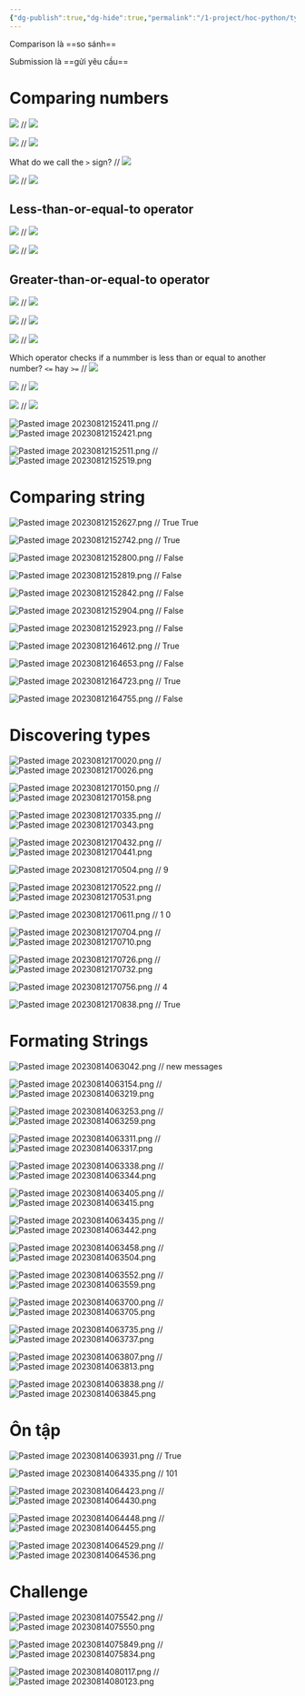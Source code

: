 ```yaml
---
{"dg-publish":true,"dg-hide":true,"permalink":"/1-project/hoc-python/types-and-comparisons/","hide":true,"dgPassFrontmatter":true}
---
```


Comparison là ==so sánh==
<!--SR:!2023-09-11,18,254-->

Submission là ==gửi yêu cầu==
<!--SR:!2023-08-28,4,234-->

# Comparing numbers
![](https://i.imgur.com/GmyAiIY.png)
//
![](https://i.imgur.com/GOeWNAA.png)
<!--SR:!2023-08-27,10,256-->

![](https://i.imgur.com/ZL80c1m.png)
//
![](https://i.imgur.com/UnMbb7U.png)
<!--SR:!2023-08-29,12,256-->

What do we call the `>` sign?
//
![](https://i.imgur.com/KfVyg2D.png)
<!--SR:!2023-08-30,13,270-->

![](https://i.imgur.com/TLv7VGz.png)
//
![](https://i.imgur.com/AXbVWuj.png)
<!--SR:!2023-08-30,13,270-->

## Less-than-or-equal-to operator
![](https://i.imgur.com/jRsJfZp.png)
//
![](https://i.imgur.com/bTq5jVr.png)
<!--SR:!2023-08-29,12,256-->

![](https://i.imgur.com/t9bSXvK.png)
//
![](https://i.imgur.com/36SDvcV.png)
<!--SR:!2023-08-29,12,256-->

## Greater-than-or-equal-to operator

![](https://i.imgur.com/rcGCoEI.png)
//
![](https://i.imgur.com/iHwE0N4.png)
<!--SR:!2023-08-31,14,270-->

![](https://i.imgur.com/wmb8LTJ.png)
//
![](https://i.imgur.com/syojr55.png)
<!--SR:!2023-08-29,12,256-->

![](https://i.imgur.com/CzTSjKB.png)
//
![](https://i.imgur.com/d4Dun6x.png)
<!--SR:!2023-08-28,11,256-->

Which operator checks if a nummber is less than or equal to another number?
`<=` hay `>=`
//
![](https://i.imgur.com/Nma2OIl.png)
<!--SR:!2023-08-26,9,256-->

![](https://i.imgur.com/OWtr6AK.png)
//
![](https://i.imgur.com/itEHlFE.png)
<!--SR:!2023-08-29,12,256-->

![](https://i.imgur.com/tINI6YF.png)
//
![](https://i.imgur.com/d52fGFE.png)
<!--SR:!2023-08-29,12,256-->

![Pasted image 20230812152411.png](/img/user/3.%20RESOURCE/attachments/Pasted%20image%2020230812152411.png)
//
![Pasted image 20230812152421.png](/img/user/3.%20RESOURCE/attachments/Pasted%20image%2020230812152421.png)
<!--SR:!2023-08-27,10,256-->

![Pasted image 20230812152511.png](/img/user/3.%20RESOURCE/attachments/Pasted%20image%2020230812152511.png)
//
![Pasted image 20230812152519.png](/img/user/3.%20RESOURCE/attachments/Pasted%20image%2020230812152519.png)
<!--SR:!2023-08-28,11,256-->

# Comparing string
![Pasted image 20230812152627.png](/img/user/3.%20RESOURCE/attachments/Pasted%20image%2020230812152627.png)
//
True
True
<!--SR:!2023-08-25,8,256-->

![Pasted image 20230812152742.png](/img/user/3.%20RESOURCE/attachments/Pasted%20image%2020230812152742.png)
//
True
<!--SR:!2023-08-28,11,256-->

![Pasted image 20230812152800.png](/img/user/3.%20RESOURCE/attachments/Pasted%20image%2020230812152800.png)
//
False
<!--SR:!2023-08-29,12,256-->

![Pasted image 20230812152819.png](/img/user/3.%20RESOURCE/attachments/Pasted%20image%2020230812152819.png)
//
False
<!--SR:!2023-08-28,11,256-->

![Pasted image 20230812152842.png](/img/user/3.%20RESOURCE/attachments/Pasted%20image%2020230812152842.png)
//
False
<!--SR:!2023-08-28,11,256-->

![Pasted image 20230812152904.png](/img/user/3.%20RESOURCE/attachments/Pasted%20image%2020230812152904.png)
//
False
<!--SR:!2023-08-26,9,256-->

![Pasted image 20230812152923.png](/img/user/3.%20RESOURCE/attachments/Pasted%20image%2020230812152923.png)
//
False
<!--SR:!2023-08-28,11,256-->

![Pasted image 20230812164612.png](/img/user/3.%20RESOURCE/attachments/Pasted%20image%2020230812164612.png)
//
True
<!--SR:!2023-08-29,12,253-->

![Pasted image 20230812164653.png](/img/user/3.%20RESOURCE/attachments/Pasted%20image%2020230812164653.png)
//
False
<!--SR:!2023-08-27,10,253-->

![Pasted image 20230812164723.png](/img/user/3.%20RESOURCE/attachments/Pasted%20image%2020230812164723.png)
//
True
<!--SR:!2023-08-29,12,253-->

![Pasted image 20230812164755.png](/img/user/3.%20RESOURCE/attachments/Pasted%20image%2020230812164755.png)
//
False
<!--SR:!2023-08-28,11,253-->

# Discovering types

![Pasted image 20230812170020.png](/img/user/3.%20RESOURCE/attachments/Pasted%20image%2020230812170020.png)
//
![Pasted image 20230812170026.png](/img/user/3.%20RESOURCE/attachments/Pasted%20image%2020230812170026.png)
<!--SR:!2023-09-03,12,230-->

![Pasted image 20230812170150.png](/img/user/3.%20RESOURCE/attachments/Pasted%20image%2020230812170150.png)
//
![Pasted image 20230812170158.png](/img/user/3.%20RESOURCE/attachments/Pasted%20image%2020230812170158.png)
<!--SR:!2023-08-28,11,250-->

![Pasted image 20230812170335.png](/img/user/3.%20RESOURCE/attachments/Pasted%20image%2020230812170335.png)
//
![Pasted image 20230812170343.png](/img/user/3.%20RESOURCE/attachments/Pasted%20image%2020230812170343.png)
<!--SR:!2023-08-28,11,250-->

![Pasted image 20230812170432.png](/img/user/3.%20RESOURCE/attachments/Pasted%20image%2020230812170432.png)
//
![Pasted image 20230812170441.png](/img/user/3.%20RESOURCE/attachments/Pasted%20image%2020230812170441.png)
<!--SR:!2023-08-28,11,250-->


![Pasted image 20230812170504.png](/img/user/3.%20RESOURCE/attachments/Pasted%20image%2020230812170504.png)
//
9
<!--SR:!2023-08-26,9,250-->

![Pasted image 20230812170522.png](/img/user/3.%20RESOURCE/attachments/Pasted%20image%2020230812170522.png)
//
![Pasted image 20230812170531.png](/img/user/3.%20RESOURCE/attachments/Pasted%20image%2020230812170531.png)
<!--SR:!2023-08-27,10,250-->

![Pasted image 20230812170611.png](/img/user/3.%20RESOURCE/attachments/Pasted%20image%2020230812170611.png)
//
1
0
<!--SR:!2023-08-26,9,250-->

![Pasted image 20230812170704.png](/img/user/3.%20RESOURCE/attachments/Pasted%20image%2020230812170704.png)
//
![Pasted image 20230812170710.png](/img/user/3.%20RESOURCE/attachments/Pasted%20image%2020230812170710.png)
<!--SR:!2023-08-27,10,250-->

![Pasted image 20230812170726.png](/img/user/3.%20RESOURCE/attachments/Pasted%20image%2020230812170726.png)
//
![Pasted image 20230812170732.png](/img/user/3.%20RESOURCE/attachments/Pasted%20image%2020230812170732.png)
<!--SR:!2023-08-27,10,250-->

![Pasted image 20230812170756.png](/img/user/3.%20RESOURCE/attachments/Pasted%20image%2020230812170756.png)
//
4
<!--SR:!2023-08-26,9,250-->

![Pasted image 20230812170838.png](/img/user/3.%20RESOURCE/attachments/Pasted%20image%2020230812170838.png)
//
True
<!--SR:!2023-08-29,12,250-->

# Formating Strings

![Pasted image 20230814063042.png](/img/user/3.%20RESOURCE/attachments/Pasted%20image%2020230814063042.png)
//
new messages
<!--SR:!2023-08-25,8,254-->

![Pasted image 20230814063154.png](/img/user/3.%20RESOURCE/attachments/Pasted%20image%2020230814063154.png)
//
![Pasted image 20230814063219.png](/img/user/3.%20RESOURCE/attachments/Pasted%20image%2020230814063219.png)
<!--SR:!2023-09-09,17,254-->

![Pasted image 20230814063253.png](/img/user/3.%20RESOURCE/attachments/Pasted%20image%2020230814063253.png)
//
![Pasted image 20230814063259.png](/img/user/3.%20RESOURCE/attachments/Pasted%20image%2020230814063259.png)
<!--SR:!2023-08-26,9,254-->

![Pasted image 20230814063311.png](/img/user/3.%20RESOURCE/attachments/Pasted%20image%2020230814063311.png)
//
![Pasted image 20230814063317.png](/img/user/3.%20RESOURCE/attachments/Pasted%20image%2020230814063317.png)
<!--SR:!2023-08-25,8,254-->

![Pasted image 20230814063338.png](/img/user/3.%20RESOURCE/attachments/Pasted%20image%2020230814063338.png)
//
![Pasted image 20230814063344.png](/img/user/3.%20RESOURCE/attachments/Pasted%20image%2020230814063344.png)
<!--SR:!2023-09-08,16,254-->

![Pasted image 20230814063405.png](/img/user/3.%20RESOURCE/attachments/Pasted%20image%2020230814063405.png)
//
![Pasted image 20230814063415.png](/img/user/3.%20RESOURCE/attachments/Pasted%20image%2020230814063415.png)
<!--SR:!2023-08-26,9,254-->

![Pasted image 20230814063435.png](/img/user/3.%20RESOURCE/attachments/Pasted%20image%2020230814063435.png)
//
![Pasted image 20230814063442.png](/img/user/3.%20RESOURCE/attachments/Pasted%20image%2020230814063442.png)
<!--SR:!2023-09-09,17,254-->

![Pasted image 20230814063458.png](/img/user/3.%20RESOURCE/attachments/Pasted%20image%2020230814063458.png)
//
![Pasted image 20230814063504.png](/img/user/3.%20RESOURCE/attachments/Pasted%20image%2020230814063504.png)
<!--SR:!2023-08-24,7,254-->

![Pasted image 20230814063552.png](/img/user/3.%20RESOURCE/attachments/Pasted%20image%2020230814063552.png)
//
![Pasted image 20230814063559.png](/img/user/3.%20RESOURCE/attachments/Pasted%20image%2020230814063559.png)
<!--SR:!2023-08-25,8,254-->

![Pasted image 20230814063700.png](/img/user/3.%20RESOURCE/attachments/Pasted%20image%2020230814063700.png)
//
![Pasted image 20230814063705.png](/img/user/3.%20RESOURCE/attachments/Pasted%20image%2020230814063705.png)
<!--SR:!2023-08-25,8,254-->

![Pasted image 20230814063735.png](/img/user/3.%20RESOURCE/attachments/Pasted%20image%2020230814063735.png)
//
![Pasted image 20230814063737.png](/img/user/3.%20RESOURCE/attachments/Pasted%20image%2020230814063737.png)
<!--SR:!2023-08-27,10,254-->

![Pasted image 20230814063807.png](/img/user/3.%20RESOURCE/attachments/Pasted%20image%2020230814063807.png)
//
![Pasted image 20230814063813.png](/img/user/3.%20RESOURCE/attachments/Pasted%20image%2020230814063813.png)
<!--SR:!2023-08-24,7,254-->

![Pasted image 20230814063838.png](/img/user/3.%20RESOURCE/attachments/Pasted%20image%2020230814063838.png)
//
![Pasted image 20230814063845.png](/img/user/3.%20RESOURCE/attachments/Pasted%20image%2020230814063845.png)
<!--SR:!2023-08-26,9,254-->

# Ôn tập

![Pasted image 20230814063931.png](/img/user/3.%20RESOURCE/attachments/Pasted%20image%2020230814063931.png)
//
True
<!--SR:!2023-09-07,15,254-->

![Pasted image 20230814064335.png](/img/user/3.%20RESOURCE/attachments/Pasted%20image%2020230814064335.png)
//
101
<!--SR:!2023-08-24,7,254-->

![Pasted image 20230814064423.png](/img/user/3.%20RESOURCE/attachments/Pasted%20image%2020230814064423.png)
//
![Pasted image 20230814064430.png](/img/user/3.%20RESOURCE/attachments/Pasted%20image%2020230814064430.png)
<!--SR:!2023-08-24,7,254-->

![Pasted image 20230814064448.png](/img/user/3.%20RESOURCE/attachments/Pasted%20image%2020230814064448.png)
//
![Pasted image 20230814064455.png](/img/user/3.%20RESOURCE/attachments/Pasted%20image%2020230814064455.png)
<!--SR:!2023-08-25,8,254-->

![Pasted image 20230814064529.png](/img/user/3.%20RESOURCE/attachments/Pasted%20image%2020230814064529.png)
//
![Pasted image 20230814064536.png](/img/user/3.%20RESOURCE/attachments/Pasted%20image%2020230814064536.png)
<!--SR:!2023-09-05,13,254-->

# Challenge


![Pasted image 20230814075542.png](/img/user/3.%20RESOURCE/attachments/Pasted%20image%2020230814075542.png)
//
![Pasted image 20230814075550.png](/img/user/3.%20RESOURCE/attachments/Pasted%20image%2020230814075550.png)
<!--SR:!2023-08-26,9,254-->

![Pasted image 20230814075849.png](/img/user/3.%20RESOURCE/attachments/Pasted%20image%2020230814075849.png)
//
![Pasted image 20230814075834.png](/img/user/3.%20RESOURCE/attachments/Pasted%20image%2020230814075834.png)
<!--SR:!2023-08-24,7,254-->

![Pasted image 20230814080117.png](/img/user/3.%20RESOURCE/attachments/Pasted%20image%2020230814080117.png)
//
![Pasted image 20230814080123.png](/img/user/3.%20RESOURCE/attachments/Pasted%20image%2020230814080123.png)
<!--SR:!2023-09-09,17,254-->